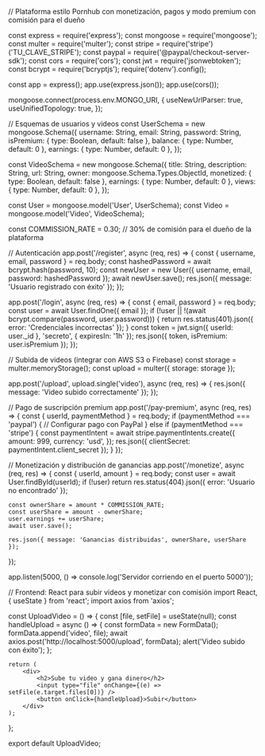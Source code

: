 // Plataforma estilo Pornhub con monetización, pagos y modo premium con comisión para el dueño

const express = require('express');
const mongoose = require('mongoose');
const multer = require('multer');
const stripe = require('stripe')('TU_CLAVE_STRIPE');
const paypal = require('@paypal/checkout-server-sdk');
const cors = require('cors');
const jwt = require('jsonwebtoken');
const bcrypt = require('bcryptjs');
require('dotenv').config();

const app = express();
app.use(express.json());
app.use(cors());

mongoose.connect(process.env.MONGO_URI, {
    useNewUrlParser: true,
    useUnifiedTopology: true,
});

// Esquemas de usuarios y videos
const UserSchema = new mongoose.Schema({
    username: String,
    email: String,
    password: String,
    isPremium: { type: Boolean, default: false },
    balance: { type: Number, default: 0 },
    earnings: { type: Number, default: 0 },
});

const VideoSchema = new mongoose.Schema({
    title: String,
    description: String,
    url: String,
    owner: mongoose.Schema.Types.ObjectId,
    monetized: { type: Boolean, default: false },
    earnings: { type: Number, default: 0 },
    views: { type: Number, default: 0 },
});

const User = mongoose.model('User', UserSchema);
const Video = mongoose.model('Video', VideoSchema);

const COMMISSION_RATE = 0.30; // 30% de comisión para el dueño de la plataforma

// Autenticación
app.post('/register', async (req, res) => {
    const { username, email, password } = req.body;
    const hashedPassword = await bcrypt.hash(password, 10);
    const newUser = new User({ username, email, password: hashedPassword });
    await newUser.save();
    res.json({ message: 'Usuario registrado con éxito' });
});

app.post('/login', async (req, res) => {
    const { email, password } = req.body;
    const user = await User.findOne({ email });
    if (!user || !(await bcrypt.compare(password, user.password))) {
        return res.status(401).json({ error: 'Credenciales incorrectas' });
    }
    const token = jwt.sign({ userId: user._id }, 'secreto', { expiresIn: '1h' });
    res.json({ token, isPremium: user.isPremium });
});

// Subida de videos (integrar con AWS S3 o Firebase)
const storage = multer.memoryStorage();
const upload = multer({ storage: storage });

app.post('/upload', upload.single('video'), async (req, res) => {
    res.json({ message: 'Video subido correctamente' });
});

// Pago de suscripción premium
app.post('/pay-premium', async (req, res) => {
    const { userId, paymentMethod } = req.body;
    if (paymentMethod === 'paypal') {
        // Configurar pago con PayPal
    } else if (paymentMethod === 'stripe') {
        const paymentIntent = await stripe.paymentIntents.create({
            amount: 999,
            currency: 'usd',
        });
        res.json({ clientSecret: paymentIntent.client_secret });
    }
});

// Monetización y distribución de ganancias
app.post('/monetize', async (req, res) => {
    const { userId, amount } = req.body;
    const user = await User.findById(userId);
    if (!user) return res.status(404).json({ error: 'Usuario no encontrado' });
    
    const ownerShare = amount * COMMISSION_RATE;
    const userShare = amount - ownerShare;
    user.earnings += userShare;
    await user.save();
    
    res.json({ message: 'Ganancias distribuidas', ownerShare, userShare });
});

app.listen(5000, () => console.log('Servidor corriendo en el puerto 5000'));

// Frontend: React para subir videos y monetizar con comisión
import React, { useState } from 'react';
import axios from 'axios';

const UploadVideo = () => {
    const [file, setFile] = useState(null);
    const handleUpload = async () => {
        const formData = new FormData();
        formData.append('video', file);
        await axios.post('http://localhost:5000/upload', formData);
        alert('Video subido con éxito');
    };

    return (
        <div>
            <h2>Sube tu video y gana dinero</h2>
            <input type="file" onChange={(e) => setFile(e.target.files[0])} />
            <button onClick={handleUpload}>Subir</button>
        </div>
    );
};

export default UploadVideo;
